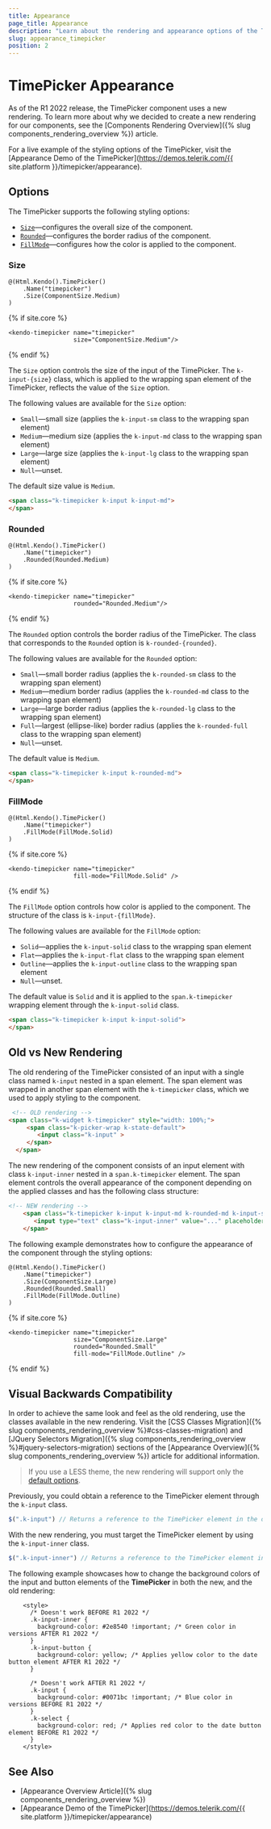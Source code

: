 ```yaml
---
title: Appearance
page_title: Appearance
description: "Learn about the rendering and appearance options of the Telerik UI TimePicker for {{ site.framework }}."
slug: appearance_timepicker
position: 2
---
```


# TimePicker Appearance

As of the R1 2022 release, the TimePicker component uses a new rendering. To learn more about why we decided to create a new rendering for our components, see the [Components Rendering Overview]({% slug components_rendering_overview %}) article.

For a live example of the styling options of the TimePicker, visit the [Appearance Demo of the TimePicker](https://demos.telerik.com/{{ site.platform }}/timepicker/appearance).

## Options

The TimePicker supports the following styling options:

- [`Size`](#size)—configures the overall size of the component.
- [`Rounded`](#rounded)—configures the border radius of the component.
- [`FillMode`](#fillmode)—configures how the color is applied to the component.

### Size

```HtmlHelper
@(Html.Kendo().TimePicker()
    .Name("timepicker")
    .Size(ComponentSize.Medium)
)
```
{% if site.core %}
```TagHelper
<kendo-timepicker name="timepicker"
                  size="ComponentSize.Medium"/>
```
{% endif %}

The `Size` option controls the size of the input of the TimePicker. The `k-input-{size}` class, which is applied to the wrapping span element of the TimePicker, reflects the value of the `Size` option.

The following values are available for the `Size` option:

- `Small`—small size (applies the `k-input-sm` class to the wrapping span element)
- `Medium`—medium size (applies the `k-input-md` class to the wrapping span element)
- `Large`—large size (applies the `k-input-lg` class to the wrapping span element)
- `Null`—unset.

The default size value is `Medium`.

```html
<span class="k-timepicker k-input k-input-md">
</span>
``` 

### Rounded

```HtmlHelper
@(Html.Kendo().TimePicker()
    .Name("timepicker")
    .Rounded(Rounded.Medium)
)
```
{% if site.core %}
```TagHelper
<kendo-timepicker name="timepicker"
                  rounded="Rounded.Medium"/>
```
{% endif %}

The `Rounded` option controls the border radius of the TimePicker. The class that corresponds to the `Rounded` option is `k-rounded-{rounded}`.

The following values are available for the `Rounded` option:

- `Small`—small border radius (applies the `k-rounded-sm` class to the wrapping span element)
- `Medium`—medium border radius (applies the `k-rounded-md` class to the wrapping span element)
- `Large`—large border radius (applies the `k-rounded-lg` class to the wrapping span element)
- `Full`—largest (ellipse-like) border radius (applies the `k-rounded-full` class to the wrapping span element)
- `Null`—unset.

The default value is `Medium`.

```html
<span class="k-timepicker k-input k-rounded-md">
</span>
```

### FillMode

```HtmlHelper
@(Html.Kendo().TimePicker()
    .Name("timepicker")
    .FillMode(FillMode.Solid)
)
```
{% if site.core %}
```TagHelper
<kendo-timepicker name="timepicker"
                  fill-mode="FillMode.Solid" />
```
{% endif %}

The `FillMode` option controls how color is applied to the component. The structure of the class is `k-input-{fillMode}`.

The following values are available for the `FillMode` option:

- `Solid`—applies the `k-input-solid` class to the wrapping span element
- `Flat`—applies the `k-input-flat` class to the wrapping span element
- `Outline`—applies the `k-input-outline` class to the wrapping span element
- `Null`—unset.

The default value is `Solid` and it is applied to the `span.k-timepicker` wrapping element through the `k-input-solid` class.

```html
<span class="k-timepicker k-input k-input-solid">
</span>
```

## Old vs New Rendering

The old rendering of the TimePicker consisted of an input with a single class named `k-input` nested in a span element. The span element was wrapped in another span element with the `k-timepicker` class, which we used to apply styling to the component.

```html
 <!-- OLD rendering -->
<span class="k-widget k-timepicker" style="width: 100%;">
     <span class="k-picker-wrap k-state-default">
        <input class="k-input" >
     </span>
  </span>
```

The new rendering of the component consists of an input element with class `k-input-inner` nested in a `span.k-timepicker` element. The span element controls the overall appearance of the component depending on the applied classes and has the following class structure:

```html
<!-- NEW rendering -->
    <span class="k-timepicker k-input k-input-md k-rounded-md k-input-solid">
       <input type="text" class="k-input-inner" value="..." placeholder="..." />
    </span>
```

The following example demonstrates how to configure the appearance of the component through the styling options:

```HtmlHelper
@(Html.Kendo().TimePicker()
    .Name("timepicker")
    .Size(ComponentSize.Large)
    .Rounded(Rounded.Small)
    .FillMode(FillMode.Outline)
)
```
{% if site.core %}
```TagHelper
<kendo-timepicker name="timepicker"
                  size="ComponentSize.Large"
                  rounded="Rounded.Small"
                  fill-mode="FillMode.Outline" />
```
{% endif %}

## Visual Backwards Compatibility

In order to achieve the same look and feel as the old rendering, use the classes available in the new rendering. Visit the [CSS Classes Migration]({% slug components_rendering_overview %}#css-classes-migration) and [JQuery Selectors Migration]({% slug components_rendering_overview %}#jquery-selectors-migration) sections of the [Appearance Overview]({% slug components_rendering_overview %}) article for additional information.

> If you use a LESS theme, the new rendering will support only the [default options](#options).

Previously, you could obtain a reference to the TimePicker element through the `k-input` class.

```javascript
$(".k-input") // Returns a reference to the TimePicker element in the old rendering.
```

With the new rendering, you must target the TimePicker element by using the `k-input-inner` class.

```javascript
$(".k-input-inner") // Returns a reference to the TimePicker element in the new rendering.
```

The following example showcases how to change the background colors of the input and button elements of the **TimePicker** in both the new, and the old rendering:

```
    <style>
      /* Doesn't work BEFORE R1 2022 */
      .k-input-inner {
        background-color: #2e8540 !important; /* Green color in versions AFTER R1 2022 */
      }
      .k-input-button {
        background-color: yellow; /* Applies yellow color to the date button element AFTER R1 2022 */
      }

      /* Doesn't work AFTER R1 2022 */
      .k-input {
        background-color: #0071bc !important; /* Blue color in versions BEFORE R1 2022 */
      }
      .k-select {
        background-color: red; /* Applies red color to the date button element BEFORE R1 2022 */
      }
    </style>
```

## See Also

* [Appearance Overview Article]({% slug components_rendering_overview %})
* [Appearance Demo of the TimePicker](https://demos.telerik.com/{{ site.platform }}/timepicker/appearance)

